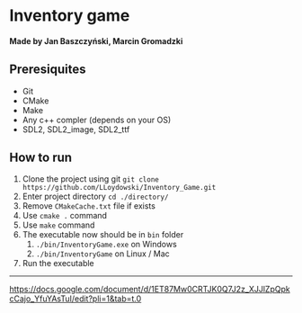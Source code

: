 # Inventory game

#### Made by Jan Baszczyński, Marcin Gromadzki

## Preresiquites

-   Git
-   CMake
-   Make
-   Any c++ compler (depends on your OS)
-   SDL2, SDL2_image, SDL2_ttf

## How to run

1. Clone the project using git `git clone https://github.com/LLoydowski/Inventory_Game.git`
2. Enter project directory `cd ./directory/`
3. Remove `CMakeCache.txt` file if exists
4. Use `cmake .` command
5. Use `make` command
6. The executable now should be in `bin` folder
    1. `./bin/InventoryGame.exe` on Windows
    2. `./bin/InventoryGame` on Linux / Mac
7. Run the executable


---

https://docs.google.com/document/d/1ET87Mw0CRTJK0Q7J2z_XJJlZpQpkcCajo_YfuYAsTuI/edit?pli=1&tab=t.0
